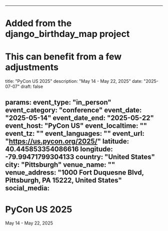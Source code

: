 
---
# Added from the django_birthday_map project
# This can benefit from a few adjustments
title: "PyCon US 2025"
description: "May 14 - May 22, 2025"
date: "2025-07-07"
draft: false

params:
  event_type: "in_person"
  event_category: "conference"
  event_date: "2025-05-14"
  event_date_end: "2025-05-22"
  event_host: "PyCon US"
  event_localtime: ""
  event_tz: ""
  event_languages: ""
  event_url: "https://us.pycon.org/2025/"
  latitude: 40.445853354086616
  longitude: -79.99471799304133
  country: "United States"
  city: "Pittsburgh"
  venue_name: ""
  venue_address: "1000 Fort Duquesne Blvd, Pittsburgh, PA 15222, United States"
  social_media:
---

# PyCon US 2025

May 14 - May 22, 2025
